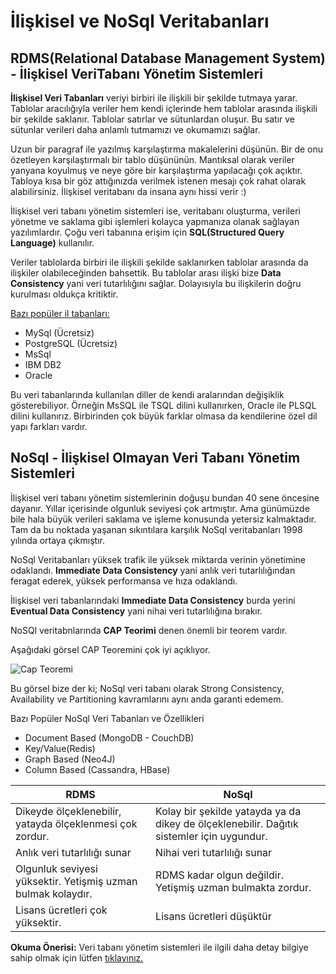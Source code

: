 # İlişkisel ve NoSql Veritabanları

## RDMS(Relational Database Management System) - İlişkisel VeriTabanı Yönetim Sistemleri
**İlişkisel Veri Tabanları** veriyi birbiri ile ilişkili bir şekilde tutmaya yarar. Tablolar aracılığıyla veriler hem kendi içlerinde hem tablolar arasında ilişkili bir şekilde saklanır. Tablolar satırlar ve sütunlardan oluşur. Bu satır ve sütunlar verileri daha anlamlı tutmamızı ve okumamızı sağlar.

Uzun bir paragraf ile yazılmış karşılaştırma makalelerini düşünün. Bir de onu özetleyen karşılaştırmalı bir tablo düşününün. Mantıksal olarak veriler yanyana koyulmuş ve neye göre bir karşılaştırma yapılacağı çok açıktır. Tabloya kısa bir göz attığınızda verilmek istenen mesajı çok rahat olarak alabilirsiniz. İlişkisel veritabanı da insana aynı hissi verir :) 

İlişkisel veri tabanı yönetim sistemleri ise, veritabanı oluşturma, verileri yönetme ve saklama gibi işlemleri kolayca yapmanıza olanak sağlayan yazılımlardır. Çoğu veri tabanına erişim için **SQL(Structured Query Language)**  kullanılır.

Veriler tablolarda birbiri ile ilişkili şekilde saklanırken tablolar arasında da ilişkiler olabileceğinden bahsettik. Bu tablolar arası ilişki bize **Data Consistency** yani veri tutarlılığını sağlar. Dolayısıyla bu ilişkilerin doğru kurulması oldukça kritiktir. 

<u>Bazı popüler il   tabanları:</u>

- MySql (Ücretsiz)
- PostgreSQL (Ücretsiz) 
- MsSql
- IBM DB2
- Oracle

Bu veri tabanlarında kullanılan diller de kendi aralarından değişiklik gösterebiliyor. Örneğin MsSQL ile TSQL dilini kullanırken, Oracle ile PLSQL dilini kullanırız. Birbirinden çok büyük farklar olmasa da kendilerine özel dil yapı farkları vardır.

## NoSql - İlişkisel Olmayan Veri Tabanı Yönetim Sistemleri
İlişkisel veri tabanı yönetim sistemlerinin doğuşu bundan 40 sene öncesine dayanır. Yıllar içerisinde olgunluk seviyesi çok artmıştır. Ama günümüzde bile hala büyük verileri saklama ve işleme konusunda yetersiz kalmaktadır. Tam da bu noktada yaşanan sıkıntılara karşılık NoSql veritabanları 1998 yılında ortaya çıkmıştır. 

NoSql Veritabanları yüksek trafik ile yüksek miktarda verinin yönetimine odaklandı. **Immediate Data Consistency** yani anlık veri tutarlılığından feragat ederek, yüksek performansa ve hıza odaklandı.

İlişkisel veri tabanlarındaki **Immediate Data Consistency** burda yerini  **Eventual Data Consistency** yani nihai veri tutarlılığına bırakır.

NoSQl veritabnlarında **CAP Teorimi** denen önemli bir teorem vardır. 

Aşağıdaki görsel CAP Teoremini çok iyi açıklıyor.

![Cap Teoremi](https://www.researchgate.net/profile/Hamzeh-Khazaei/publication/282679529/figure/fig2/AS:614316814372880@1523475950595/Visualization-of-CAP-theorem.png)


Bu görsel bize der ki; NoSql veri tabanı olarak Strong Consistency, Availability ve Partitioning kavramlarını aynı anda garanti edemem.

Bazı Popüler NoSql Veri Tabanları ve Özellikleri
- Document Based (MongoDB - CouchDB)
- Key/Value(Redis)
- Graph Based (Neo4J)
- Column Based (Cassandra, HBase)




| RDMS                     | NoSql                   |
| -------------------------- | ----------------------- |
| Dikeyde ölçeklenebilir, yatayda ölçeklenmesi çok zordur.      | Kolay bir şekilde yatayda ya da dikey de ölçeklenebilir. Dağıtık sistemler için uygundur.           |
|Anlık veri tutarlılığı sunar    | Nihai veri tutarlılığı sunar  |
| Olgunluk seviyesi yüksektir. Yetişmiş uzman bulmak kolaydır.        | RDMS kadar olgun değildir. Yetişmiş uzman bulmakta zordur.          |
|Lisans ücretleri çok yüksektir. | Lisans ücretleri düşüktür  |


**Okuma Önerisi:** Veri tabanı yönetim sistemleri ile ilgili daha detay bilgiye sahip olmak için lütfen [tıklayınız.](https://medium.com/devopsturkiye/microservice-mimarilerde-veritaban%C4%B1-tasar%C4%B1m%C4%B1-d58371ec466)
